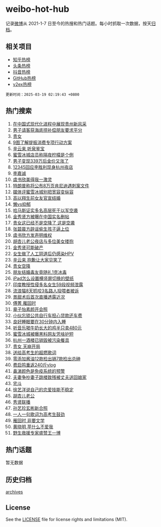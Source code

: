 # weibo-hot-hub

记录[微博](https://www.weibo.com)从 2021-1-7 日至今的热搜和热门话题。每小时抓取一次数据，按天[归档](archives)。

## 相关项目

- [知乎热榜](https://github.com/lonnyzhang423/zhihu-hot-hub)
- [头条热榜](https://github.com/lonnyzhang423/toutiao-hot-hub)
- [抖音热榜](https://github.com/lonnyzhang423/douyin-hot-hub)
- [GitHub热榜](https://github.com/lonnyzhang423/github-hot-hub)
- [v2ex热榜](https://github.com/lonnyzhang423/v2ex-hot-hub)


`更新时间：2025-03-19 02:19:43 +0800`

## 热门搜索

1. [在中国式现代化进程中展现贵州新风采](https://m.weibo.cn/search?containerid=100103type%3D1%26t%3D10%26q%3D%23%E5%9C%A8%E4%B8%AD%E5%9B%BD%E5%BC%8F%E7%8E%B0%E4%BB%A3%E5%8C%96%E8%BF%9B%E7%A8%8B%E4%B8%AD%E5%B1%95%E7%8E%B0%E8%B4%B5%E5%B7%9E%E6%96%B0%E9%A3%8E%E9%87%87%23&stream_entry_id=51&isnewpage=1&extparam=seat%3D1%26stream_entry_id%3D51%26c_type%3D51%26filter_type%3Drealtimehot%26cate%3D10103%26pos%3D0%26q%3D%2523%25E5%259C%25A8%25E4%25B8%25AD%25E5%259B%25BD%25E5%25BC%258F%25E7%258E%25B0%25E4%25BB%25A3%25E5%258C%2596%25E8%25BF%259B%25E7%25A8%258B%25E4%25B8%25AD%25E5%25B1%2595%25E7%258E%25B0%25E8%25B4%25B5%25E5%25B7%259E%25E6%2596%25B0%25E9%25A3%258E%25E9%2587%2587%2523%26dgr%3D0%26display_time%3D1742321981%26pre_seqid%3D174232198181303238205121)
1. [男子请客获海底捞补偿朋友要求平分](https://m.weibo.cn/search?containerid=100103type%3D1%26t%3D10%26q%3D%23%E7%94%B7%E5%AD%90%E8%AF%B7%E5%AE%A2%E8%8E%B7%E6%B5%B7%E5%BA%95%E6%8D%9E%E8%A1%A5%E5%81%BF%E6%9C%8B%E5%8F%8B%E8%A6%81%E6%B1%82%E5%B9%B3%E5%88%86%23&stream_entry_id=31&isnewpage=1&extparam=seat%3D1%26pos%3D0%26flag%3D0%26band_rank%3D1%26cate%3D5001%26realpos%3D1%26stream_entry_id%3D31%26lcate%3D5001%26filter_type%3Drealtimehot%26c_type%3D31%26q%3D%2523%25E7%2594%25B7%25E5%25AD%2590%25E8%25AF%25B7%25E5%25AE%25A2%25E8%258E%25B7%25E6%25B5%25B7%25E5%25BA%2595%25E6%258D%259E%25E8%25A1%25A5%25E5%2581%25BF%25E6%259C%258B%25E5%258F%258B%25E8%25A6%2581%25E6%25B1%2582%25E5%25B9%25B3%25E5%2588%2586%2523%26dgr%3D0%26display_time%3D1742321981%26pre_seqid%3D174232198181303238205121)
1. [贵女](https://m.weibo.cn/search?containerid=100103type%3D1%26t%3D10%26q%3D%E8%B4%B5%E5%A5%B3&stream_entry_id=31&isnewpage=1&extparam=seat%3D1%26pos%3D1%26flag%3D0%26band_rank%3D2%26cate%3D5001%26realpos%3D2%26stream_entry_id%3D31%26lcate%3D5001%26filter_type%3Drealtimehot%26c_type%3D31%26q%3D%25E8%25B4%25B5%25E5%25A5%25B3%26dgr%3D0%26display_time%3D1742321981%26pre_seqid%3D174232198181303238205121)
1. [9图了解提振消费专项行动方案](https://m.weibo.cn/search?containerid=100103type%3D1%26t%3D10%26q%3D%239%E5%9B%BE%E4%BA%86%E8%A7%A3%E6%8F%90%E6%8C%AF%E6%B6%88%E8%B4%B9%E4%B8%93%E9%A1%B9%E8%A1%8C%E5%8A%A8%E6%96%B9%E6%A1%88%23&stream_entry_id=31&isnewpage=1&extparam=seat%3D1%26pos%3D2%26flag%3D0%26band_rank%3D3%26cate%3D5001%26realpos%3D3%26stream_entry_id%3D31%26lcate%3D5001%26filter_type%3Drealtimehot%26c_type%3D31%26q%3D%25239%25E5%259B%25BE%25E4%25BA%2586%25E8%25A7%25A3%25E6%258F%2590%25E6%258C%25AF%25E6%25B6%2588%25E8%25B4%25B9%25E4%25B8%2593%25E9%25A1%25B9%25E8%25A1%258C%25E5%258A%25A8%25E6%2596%25B9%25E6%25A1%2588%2523%26dgr%3D0%26display_time%3D1742321981%26pre_seqid%3D174232198181303238205121)
1. [辛云来 听泉鉴宝](https://m.weibo.cn/search?containerid=100103type%3D1%26t%3D10%26q%3D%E8%BE%9B%E4%BA%91%E6%9D%A5+%E5%90%AC%E6%B3%89%E9%89%B4%E5%AE%9D&stream_entry_id=31&isnewpage=1&extparam=seat%3D1%26pos%3D3%26flag%3D2%26band_rank%3D4%26cate%3D5001%26realpos%3D4%26stream_entry_id%3D31%26lcate%3D5001%26filter_type%3Drealtimehot%26c_type%3D31%26q%3D%25E8%25BE%259B%25E4%25BA%2591%25E6%259D%25A5%2520%25E5%2590%25AC%25E6%25B3%2589%25E9%2589%25B4%25E5%25AE%259D%26dgr%3D0%26display_time%3D1742321981%26pre_seqid%3D174232198181303238205121)
1. [蜜雪冰城店员称隔夜柠檬是个例](https://m.weibo.cn/search?containerid=100103type%3D1%26t%3D10%26q%3D%23%E8%9C%9C%E9%9B%AA%E5%86%B0%E5%9F%8E%E5%BA%97%E5%91%98%E7%A7%B0%E9%9A%94%E5%A4%9C%E6%9F%A0%E6%AA%AC%E6%98%AF%E4%B8%AA%E4%BE%8B%23&stream_entry_id=31&isnewpage=1&extparam=seat%3D1%26pos%3D4%26flag%3D0%26band_rank%3D5%26cate%3D5001%26realpos%3D5%26stream_entry_id%3D31%26lcate%3D5001%26filter_type%3Drealtimehot%26c_type%3D31%26q%3D%2523%25E8%259C%259C%25E9%259B%25AA%25E5%2586%25B0%25E5%259F%258E%25E5%25BA%2597%25E5%2591%2598%25E7%25A7%25B0%25E9%259A%2594%25E5%25A4%259C%25E6%259F%25A0%25E6%25AA%25AC%25E6%2598%25AF%25E4%25B8%25AA%25E4%25BE%258B%2523%26dgr%3D0%26display_time%3D1742321981%26pre_seqid%3D174232198181303238205121)
1. [男子变现339万后金价又涨了](https://m.weibo.cn/search?containerid=100103type%3D1%26t%3D10%26q%3D%23%E7%94%B7%E5%AD%90%E5%8F%98%E7%8E%B0339%E4%B8%87%E5%90%8E%E9%87%91%E4%BB%B7%E5%8F%88%E6%B6%A8%E4%BA%86%23&stream_entry_id=31&isnewpage=1&extparam=seat%3D1%26pos%3D5%26flag%3D0%26band_rank%3D6%26cate%3D5001%26realpos%3D6%26stream_entry_id%3D31%26lcate%3D5001%26filter_type%3Drealtimehot%26c_type%3D31%26q%3D%2523%25E7%2594%25B7%25E5%25AD%2590%25E5%258F%2598%25E7%258E%25B0339%25E4%25B8%2587%25E5%2590%258E%25E9%2587%2591%25E4%25BB%25B7%25E5%258F%2588%25E6%25B6%25A8%25E4%25BA%2586%2523%26dgr%3D0%26display_time%3D1742321981%26pre_seqid%3D174232198181303238205121)
1. [12345回应李胜利现身杭州夜店](https://m.weibo.cn/search?containerid=100103type%3D1%26t%3D10%26q%3D%2312345%E5%9B%9E%E5%BA%94%E6%9D%8E%E8%83%9C%E5%88%A9%E7%8E%B0%E8%BA%AB%E6%9D%AD%E5%B7%9E%E5%A4%9C%E5%BA%97%23&stream_entry_id=31&isnewpage=1&extparam=seat%3D1%26pos%3D6%26flag%3D0%26band_rank%3D7%26cate%3D5001%26realpos%3D7%26stream_entry_id%3D31%26lcate%3D5001%26filter_type%3Drealtimehot%26c_type%3D31%26q%3D%252312345%25E5%259B%259E%25E5%25BA%2594%25E6%259D%258E%25E8%2583%259C%25E5%2588%25A9%25E7%258E%25B0%25E8%25BA%25AB%25E6%259D%25AD%25E5%25B7%259E%25E5%25A4%259C%25E5%25BA%2597%2523%26dgr%3D0%26display_time%3D1742321981%26pre_seqid%3D174232198181303238205121)
1. [李嘉诚](https://m.weibo.cn/search?containerid=100103type%3D1%26t%3D10%26q%3D%E6%9D%8E%E5%98%89%E8%AF%9A&stream_entry_id=31&isnewpage=1&extparam=seat%3D1%26pos%3D7%26flag%3D0%26band_rank%3D8%26cate%3D5001%26realpos%3D8%26stream_entry_id%3D31%26lcate%3D5001%26filter_type%3Drealtimehot%26c_type%3D31%26q%3D%25E6%259D%258E%25E5%2598%2589%25E8%25AF%259A%26dgr%3D0%26display_time%3D1742321981%26pre_seqid%3D174232198181303238205121)
1. [虞书欣美得我一激灵](https://m.weibo.cn/search?containerid=100103type%3D1%26t%3D10%26q%3D%23%E8%99%9E%E4%B9%A6%E6%AC%A3%E7%BE%8E%E5%BE%97%E6%88%91%E4%B8%80%E6%BF%80%E7%81%B5%23&stream_entry_id=31&isnewpage=1&extparam=seat%3D1%26pos%3D8%26flag%3D1%26band_rank%3D9%26cate%3D5001%26realpos%3D9%26stream_entry_id%3D31%26lcate%3D5001%26filter_type%3Drealtimehot%26c_type%3D31%26q%3D%2523%25E8%2599%259E%25E4%25B9%25A6%25E6%25AC%25A3%25E7%25BE%258E%25E5%25BE%2597%25E6%2588%2591%25E4%25B8%2580%25E6%25BF%2580%25E7%2581%25B5%2523%26dgr%3D0%26display_time%3D1742321981%26pre_seqid%3D174232198181303238205121)
1. [特朗普称将公布8万页肯尼迪遇刺案文件](https://m.weibo.cn/search?containerid=100103type%3D1%26t%3D10%26q%3D%23%E7%89%B9%E6%9C%97%E6%99%AE%E7%A7%B0%E5%B0%86%E5%85%AC%E5%B8%838%E4%B8%87%E9%A1%B5%E8%82%AF%E5%B0%BC%E8%BF%AA%E9%81%87%E5%88%BA%E6%A1%88%E6%96%87%E4%BB%B6%23&stream_entry_id=31&isnewpage=1&extparam=seat%3D1%26pos%3D9%26flag%3D1%26band_rank%3D10%26cate%3D5001%26realpos%3D10%26stream_entry_id%3D31%26lcate%3D5001%26filter_type%3Drealtimehot%26c_type%3D31%26q%3D%2523%25E7%2589%25B9%25E6%259C%2597%25E6%2599%25AE%25E7%25A7%25B0%25E5%25B0%2586%25E5%2585%25AC%25E5%25B8%25838%25E4%25B8%2587%25E9%25A1%25B5%25E8%2582%25AF%25E5%25B0%25BC%25E8%25BF%25AA%25E9%2581%2587%25E5%2588%25BA%25E6%25A1%2588%25E6%2596%2587%25E4%25BB%25B6%2523%26dgr%3D0%26display_time%3D1742321981%26pre_seqid%3D174232198181303238205121)
1. [媒体评蜜雪冰城别把宽容变纵容](https://m.weibo.cn/search?containerid=100103type%3D1%26t%3D10%26q%3D%23%E5%AA%92%E4%BD%93%E8%AF%84%E8%9C%9C%E9%9B%AA%E5%86%B0%E5%9F%8E%E5%88%AB%E6%8A%8A%E5%AE%BD%E5%AE%B9%E5%8F%98%E7%BA%B5%E5%AE%B9%23&stream_entry_id=31&isnewpage=1&extparam=seat%3D1%26pos%3D10%26flag%3D2%26band_rank%3D11%26cate%3D5001%26realpos%3D11%26stream_entry_id%3D31%26lcate%3D5001%26filter_type%3Drealtimehot%26c_type%3D31%26q%3D%2523%25E5%25AA%2592%25E4%25BD%2593%25E8%25AF%2584%25E8%259C%259C%25E9%259B%25AA%25E5%2586%25B0%25E5%259F%258E%25E5%2588%25AB%25E6%258A%258A%25E5%25AE%25BD%25E5%25AE%25B9%25E5%258F%2598%25E7%25BA%25B5%25E5%25AE%25B9%2523%26dgr%3D0%26display_time%3D1742321981%26pre_seqid%3D174232198181303238205121)
1. [高以翔生前女友官宣结婚](https://m.weibo.cn/search?containerid=100103type%3D1%26t%3D10%26q%3D%23%E9%AB%98%E4%BB%A5%E7%BF%94%E7%94%9F%E5%89%8D%E5%A5%B3%E5%8F%8B%E5%AE%98%E5%AE%A3%E7%BB%93%E5%A9%9A%23&stream_entry_id=31&isnewpage=1&extparam=seat%3D1%26pos%3D11%26flag%3D2%26band_rank%3D12%26cate%3D5001%26realpos%3D12%26stream_entry_id%3D31%26lcate%3D5001%26filter_type%3Drealtimehot%26c_type%3D31%26q%3D%2523%25E9%25AB%2598%25E4%25BB%25A5%25E7%25BF%2594%25E7%2594%259F%25E5%2589%258D%25E5%25A5%25B3%25E5%258F%258B%25E5%25AE%2598%25E5%25AE%25A3%25E7%25BB%2593%25E5%25A9%259A%2523%26dgr%3D0%26display_time%3D1742321981%26pre_seqid%3D174232198181303238205121)
1. [懒vs抑郁](https://m.weibo.cn/search?containerid=100103type%3D1%26t%3D10%26q%3D%E6%87%92vs%E6%8A%91%E9%83%81&stream_entry_id=31&isnewpage=1&extparam=seat%3D1%26pos%3D12%26flag%3D1%26band_rank%3D13%26cate%3D5001%26realpos%3D13%26stream_entry_id%3D31%26lcate%3D5001%26filter_type%3Drealtimehot%26c_type%3D31%26q%3D%25E6%2587%2592vs%25E6%258A%2591%25E9%2583%2581%26dgr%3D0%26display_time%3D1742321981%26pre_seqid%3D174232198181303238205121)
1. [哈马斯证实多名高层死于以军空袭](https://m.weibo.cn/search?containerid=100103type%3D1%26t%3D10%26q%3D%23%E5%93%88%E9%A9%AC%E6%96%AF%E8%AF%81%E5%AE%9E%E5%A4%9A%E5%90%8D%E9%AB%98%E5%B1%82%E6%AD%BB%E4%BA%8E%E4%BB%A5%E5%86%9B%E7%A9%BA%E8%A2%AD%23&stream_entry_id=31&isnewpage=1&extparam=seat%3D1%26pos%3D13%26flag%3D0%26band_rank%3D14%26cate%3D5001%26realpos%3D14%26stream_entry_id%3D31%26lcate%3D5001%26filter_type%3Drealtimehot%26c_type%3D31%26q%3D%2523%25E5%2593%2588%25E9%25A9%25AC%25E6%2596%25AF%25E8%25AF%2581%25E5%25AE%259E%25E5%25A4%259A%25E5%2590%258D%25E9%25AB%2598%25E5%25B1%2582%25E6%25AD%25BB%25E4%25BA%258E%25E4%25BB%25A5%25E5%2586%259B%25E7%25A9%25BA%25E8%25A2%25AD%2523%26dgr%3D0%26display_time%3D1742321981%26pre_seqid%3D174232198181303238205121)
1. [金秀贤方被曝在中国实名删帖](https://m.weibo.cn/search?containerid=100103type%3D1%26t%3D10%26q%3D%23%E9%87%91%E7%A7%80%E8%B4%A4%E6%96%B9%E8%A2%AB%E6%9B%9D%E5%9C%A8%E4%B8%AD%E5%9B%BD%E5%AE%9E%E5%90%8D%E5%88%A0%E5%B8%96%23&stream_entry_id=31&isnewpage=1&extparam=seat%3D1%26pos%3D14%26flag%3D2%26band_rank%3D15%26cate%3D5001%26realpos%3D15%26stream_entry_id%3D31%26lcate%3D5001%26filter_type%3Drealtimehot%26c_type%3D31%26q%3D%2523%25E9%2587%2591%25E7%25A7%2580%25E8%25B4%25A4%25E6%2596%25B9%25E8%25A2%25AB%25E6%259B%259D%25E5%259C%25A8%25E4%25B8%25AD%25E5%259B%25BD%25E5%25AE%259E%25E5%2590%258D%25E5%2588%25A0%25E5%25B8%2596%2523%26dgr%3D0%26display_time%3D1742321981%26pre_seqid%3D174232198181303238205121)
1. [贵女这已经不是空降了 这是空袭](https://m.weibo.cn/search?containerid=100103type%3D1%26t%3D10%26q%3D%E8%B4%B5%E5%A5%B3%E8%BF%99%E5%B7%B2%E7%BB%8F%E4%B8%8D%E6%98%AF%E7%A9%BA%E9%99%8D%E4%BA%86+%E8%BF%99%E6%98%AF%E7%A9%BA%E8%A2%AD&stream_entry_id=31&isnewpage=1&extparam=seat%3D1%26pos%3D15%26flag%3D0%26band_rank%3D16%26cate%3D5001%26realpos%3D16%26stream_entry_id%3D31%26lcate%3D5001%26filter_type%3Drealtimehot%26c_type%3D31%26q%3D%25E8%25B4%25B5%25E5%25A5%25B3%25E8%25BF%2599%25E5%25B7%25B2%25E7%25BB%258F%25E4%25B8%258D%25E6%2598%25AF%25E7%25A9%25BA%25E9%2599%258D%25E4%25BA%2586%2520%25E8%25BF%2599%25E6%2598%25AF%25E7%25A9%25BA%25E8%25A2%25AD%26dgr%3D0%26display_time%3D1742321981%26pre_seqid%3D174232198181303238205121)
1. [张碧晨方辟谣偷生孩子逼上位](https://m.weibo.cn/search?containerid=100103type%3D1%26t%3D10%26q%3D%23%E5%BC%A0%E7%A2%A7%E6%99%A8%E6%96%B9%E8%BE%9F%E8%B0%A3%E5%81%B7%E7%94%9F%E5%AD%A9%E5%AD%90%E9%80%BC%E4%B8%8A%E4%BD%8D%23&stream_entry_id=31&isnewpage=1&extparam=seat%3D1%26pos%3D16%26flag%3D2%26band_rank%3D17%26cate%3D5001%26realpos%3D17%26stream_entry_id%3D31%26lcate%3D5001%26filter_type%3Drealtimehot%26c_type%3D31%26q%3D%2523%25E5%25BC%25A0%25E7%25A2%25A7%25E6%2599%25A8%25E6%2596%25B9%25E8%25BE%259F%25E8%25B0%25A3%25E5%2581%25B7%25E7%2594%259F%25E5%25AD%25A9%25E5%25AD%2590%25E9%2580%25BC%25E4%25B8%258A%25E4%25BD%258D%2523%26dgr%3D0%26display_time%3D1742321981%26pre_seqid%3D174232198181303238205121)
1. [虞书欣方发声明维权](https://m.weibo.cn/search?containerid=100103type%3D1%26t%3D10%26q%3D%23%E8%99%9E%E4%B9%A6%E6%AC%A3%E6%96%B9%E5%8F%91%E5%A3%B0%E6%98%8E%E7%BB%B4%E6%9D%83%23&stream_entry_id=31&isnewpage=1&extparam=seat%3D1%26pos%3D17%26flag%3D0%26band_rank%3D18%26cate%3D5001%26realpos%3D18%26stream_entry_id%3D31%26lcate%3D5001%26filter_type%3Drealtimehot%26c_type%3D31%26q%3D%2523%25E8%2599%259E%25E4%25B9%25A6%25E6%25AC%25A3%25E6%2596%25B9%25E5%258F%2591%25E5%25A3%25B0%25E6%2598%258E%25E7%25BB%25B4%25E6%259D%2583%2523%26dgr%3D0%26display_time%3D1742321981%26pre_seqid%3D174232198181303238205121)
1. [胡杏儿老公夜店与多位美女搂抱](https://m.weibo.cn/search?containerid=100103type%3D1%26t%3D10%26q%3D%23%E8%83%A1%E6%9D%8F%E5%84%BF%E8%80%81%E5%85%AC%E5%A4%9C%E5%BA%97%E4%B8%8E%E5%A4%9A%E4%BD%8D%E7%BE%8E%E5%A5%B3%E6%90%82%E6%8A%B1%23&stream_entry_id=31&isnewpage=1&extparam=seat%3D1%26pos%3D18%26flag%3D0%26band_rank%3D19%26cate%3D5001%26realpos%3D19%26stream_entry_id%3D31%26lcate%3D5001%26filter_type%3Drealtimehot%26c_type%3D31%26q%3D%2523%25E8%2583%25A1%25E6%259D%258F%25E5%2584%25BF%25E8%2580%2581%25E5%2585%25AC%25E5%25A4%259C%25E5%25BA%2597%25E4%25B8%258E%25E5%25A4%259A%25E4%25BD%258D%25E7%25BE%258E%25E5%25A5%25B3%25E6%2590%2582%25E6%258A%25B1%2523%26dgr%3D0%26display_time%3D1742321981%26pre_seqid%3D174232198181303238205121)
1. [金秀贤可能破产](https://m.weibo.cn/search?containerid=100103type%3D1%26t%3D10%26q%3D%23%E9%87%91%E7%A7%80%E8%B4%A4%E5%8F%AF%E8%83%BD%E7%A0%B4%E4%BA%A7%23&stream_entry_id=31&isnewpage=1&extparam=seat%3D1%26pos%3D19%26flag%3D2%26band_rank%3D20%26cate%3D5001%26realpos%3D20%26stream_entry_id%3D31%26lcate%3D5001%26filter_type%3Drealtimehot%26c_type%3D31%26q%3D%2523%25E9%2587%2591%25E7%25A7%2580%25E8%25B4%25A4%25E5%258F%25AF%25E8%2583%25BD%25E7%25A0%25B4%25E4%25BA%25A7%2523%26dgr%3D0%26display_time%3D1742321981%26pre_seqid%3D174232198181303238205121)
1. [女生做了人工阴道后仍感染HPV](https://m.weibo.cn/search?containerid=100103type%3D1%26t%3D10%26q%3D%23%E5%A5%B3%E7%94%9F%E5%81%9A%E4%BA%86%E4%BA%BA%E5%B7%A5%E9%98%B4%E9%81%93%E5%90%8E%E4%BB%8D%E6%84%9F%E6%9F%93HPV%23&stream_entry_id=31&isnewpage=1&extparam=seat%3D1%26pos%3D20%26flag%3D0%26band_rank%3D21%26cate%3D5001%26realpos%3D21%26stream_entry_id%3D31%26lcate%3D5001%26filter_type%3Drealtimehot%26c_type%3D31%26q%3D%2523%25E5%25A5%25B3%25E7%2594%259F%25E5%2581%259A%25E4%25BA%2586%25E4%25BA%25BA%25E5%25B7%25A5%25E9%2598%25B4%25E9%2581%2593%25E5%2590%258E%25E4%25BB%258D%25E6%2584%259F%25E6%259F%2593HPV%2523%26dgr%3D0%26display_time%3D1742321981%26pre_seqid%3D174232198181303238205121)
1. [辛云来 抱歉让大家见笑了](https://m.weibo.cn/search?containerid=100103type%3D1%26t%3D10%26q%3D%E8%BE%9B%E4%BA%91%E6%9D%A5+%E6%8A%B1%E6%AD%89%E8%AE%A9%E5%A4%A7%E5%AE%B6%E8%A7%81%E7%AC%91%E4%BA%86&stream_entry_id=31&isnewpage=1&extparam=seat%3D1%26pos%3D21%26flag%3D0%26band_rank%3D22%26cate%3D5001%26realpos%3D22%26stream_entry_id%3D31%26lcate%3D5001%26filter_type%3Drealtimehot%26c_type%3D31%26q%3D%25E8%25BE%259B%25E4%25BA%2591%25E6%259D%25A5%2520%25E6%258A%25B1%25E6%25AD%2589%25E8%25AE%25A9%25E5%25A4%25A7%25E5%25AE%25B6%25E8%25A7%2581%25E7%25AC%2591%25E4%25BA%2586%26dgr%3D0%26display_time%3D1742321981%26pre_seqid%3D174232198181303238205121)
1. [贵女空降](https://m.weibo.cn/search?containerid=100103type%3D1%26t%3D10%26q%3D%23%E8%B4%B5%E5%A5%B3%E7%A9%BA%E9%99%8D%23&stream_entry_id=31&isnewpage=1&extparam=seat%3D1%26pos%3D22%26flag%3D0%26band_rank%3D23%26cate%3D5001%26realpos%3D23%26stream_entry_id%3D31%26lcate%3D5001%26filter_type%3Drealtimehot%26c_type%3D31%26q%3D%2523%25E8%25B4%25B5%25E5%25A5%25B3%25E7%25A9%25BA%25E9%2599%258D%2523%26dgr%3D0%26display_time%3D1742321981%26pre_seqid%3D174232198181303238205121)
1. [朋友结婚毒友竟随礼1克冰毒](https://m.weibo.cn/search?containerid=100103type%3D1%26t%3D10%26q%3D%23%E6%9C%8B%E5%8F%8B%E7%BB%93%E5%A9%9A%E6%AF%92%E5%8F%8B%E7%AB%9F%E9%9A%8F%E7%A4%BC1%E5%85%8B%E5%86%B0%E6%AF%92%23&stream_entry_id=31&isnewpage=1&extparam=seat%3D1%26pos%3D23%26flag%3D0%26band_rank%3D24%26cate%3D5001%26realpos%3D24%26stream_entry_id%3D31%26lcate%3D5001%26filter_type%3Drealtimehot%26c_type%3D31%26q%3D%2523%25E6%259C%258B%25E5%258F%258B%25E7%25BB%2593%25E5%25A9%259A%25E6%25AF%2592%25E5%258F%258B%25E7%25AB%259F%25E9%259A%258F%25E7%25A4%25BC1%25E5%2585%258B%25E5%2586%25B0%25E6%25AF%2592%2523%26dgr%3D0%26display_time%3D1742321981%26pre_seqid%3D174232198181303238205121)
1. [iPad怎么设置横竖屏切换的壁纸](https://m.weibo.cn/search?containerid=100103type%3D1%26t%3D10%26q%3DiPad%E6%80%8E%E4%B9%88%E8%AE%BE%E7%BD%AE%E6%A8%AA%E7%AB%96%E5%B1%8F%E5%88%87%E6%8D%A2%E7%9A%84%E5%A3%81%E7%BA%B8&stream_entry_id=31&isnewpage=1&extparam=seat%3D1%26pos%3D24%26flag%3D1%26band_rank%3D25%26cate%3D5001%26realpos%3D25%26stream_entry_id%3D31%26lcate%3D5001%26filter_type%3Drealtimehot%26c_type%3D31%26q%3DiPad%25E6%2580%258E%25E4%25B9%2588%25E8%25AE%25BE%25E7%25BD%25AE%25E6%25A8%25AA%25E7%25AB%2596%25E5%25B1%258F%25E5%2588%2587%25E6%258D%25A2%25E7%259A%2584%25E5%25A3%2581%25E7%25BA%25B8%26dgr%3D0%26display_time%3D1742321981%26pre_seqid%3D174232198181303238205121)
1. [印度教授性侵多名女生59段视频泄露](https://m.weibo.cn/search?containerid=100103type%3D1%26t%3D10%26q%3D%23%E5%8D%B0%E5%BA%A6%E6%95%99%E6%8E%88%E6%80%A7%E4%BE%B5%E5%A4%9A%E5%90%8D%E5%A5%B3%E7%94%9F59%E6%AE%B5%E8%A7%86%E9%A2%91%E6%B3%84%E9%9C%B2%23&stream_entry_id=31&isnewpage=1&extparam=seat%3D1%26pos%3D25%26flag%3D0%26band_rank%3D26%26cate%3D5001%26realpos%3D26%26stream_entry_id%3D31%26lcate%3D5001%26filter_type%3Drealtimehot%26c_type%3D31%26q%3D%2523%25E5%258D%25B0%25E5%25BA%25A6%25E6%2595%2599%25E6%258E%2588%25E6%2580%25A7%25E4%25BE%25B5%25E5%25A4%259A%25E5%2590%258D%25E5%25A5%25B3%25E7%2594%259F59%25E6%25AE%25B5%25E8%25A7%2586%25E9%25A2%2591%25E6%25B3%2584%25E9%259C%25B2%2523%26dgr%3D0%26display_time%3D1742321981%26pre_seqid%3D174232198181303238205121)
1. [流浪猫8天抓咬3名路人投喂者被诉](https://m.weibo.cn/search?containerid=100103type%3D1%26t%3D10%26q%3D%23%E6%B5%81%E6%B5%AA%E7%8C%AB8%E5%A4%A9%E6%8A%93%E5%92%AC3%E5%90%8D%E8%B7%AF%E4%BA%BA%E6%8A%95%E5%96%82%E8%80%85%E8%A2%AB%E8%AF%89%23&stream_entry_id=31&isnewpage=1&extparam=seat%3D1%26pos%3D26%26flag%3D0%26band_rank%3D27%26cate%3D5001%26realpos%3D27%26stream_entry_id%3D31%26lcate%3D5001%26filter_type%3Drealtimehot%26c_type%3D31%26q%3D%2523%25E6%25B5%2581%25E6%25B5%25AA%25E7%258C%25AB8%25E5%25A4%25A9%25E6%258A%2593%25E5%2592%25AC3%25E5%2590%258D%25E8%25B7%25AF%25E4%25BA%25BA%25E6%258A%2595%25E5%2596%2582%25E8%2580%2585%25E8%25A2%25AB%25E8%25AF%2589%2523%26dgr%3D0%26display_time%3D1742321981%26pre_seqid%3D174232198181303238205121)
1. [景甜术后首次直播透露近况](https://m.weibo.cn/search?containerid=100103type%3D1%26t%3D10%26q%3D%23%E6%99%AF%E7%94%9C%E6%9C%AF%E5%90%8E%E9%A6%96%E6%AC%A1%E7%9B%B4%E6%92%AD%E9%80%8F%E9%9C%B2%E8%BF%91%E5%86%B5%23&stream_entry_id=31&isnewpage=1&extparam=seat%3D1%26pos%3D27%26flag%3D0%26band_rank%3D28%26cate%3D5001%26realpos%3D28%26stream_entry_id%3D31%26lcate%3D5001%26filter_type%3Drealtimehot%26c_type%3D31%26q%3D%2523%25E6%2599%25AF%25E7%2594%259C%25E6%259C%25AF%25E5%2590%258E%25E9%25A6%2596%25E6%25AC%25A1%25E7%259B%25B4%25E6%2592%25AD%25E9%2580%258F%25E9%259C%25B2%25E8%25BF%2591%25E5%2586%25B5%2523%26dgr%3D0%26display_time%3D1742321981%26pre_seqid%3D174232198181303238205121)
1. [傅菁 雁回时](https://m.weibo.cn/search?containerid=100103type%3D1%26t%3D10%26q%3D%E5%82%85%E8%8F%81+%E9%9B%81%E5%9B%9E%E6%97%B6&stream_entry_id=31&isnewpage=1&extparam=seat%3D1%26pos%3D28%26flag%3D0%26band_rank%3D29%26cate%3D5001%26realpos%3D29%26stream_entry_id%3D31%26lcate%3D5001%26filter_type%3Drealtimehot%26c_type%3D31%26q%3D%25E5%2582%2585%25E8%258F%2581%2520%25E9%259B%2581%25E5%259B%259E%25E6%2597%25B6%26dgr%3D0%26display_time%3D1742321981%26pre_seqid%3D174232198181303238205121)
1. [章子怡素颜开会照](https://m.weibo.cn/search?containerid=100103type%3D1%26t%3D10%26q%3D%23%E7%AB%A0%E5%AD%90%E6%80%A1%E7%B4%A0%E9%A2%9C%E5%BC%80%E4%BC%9A%E7%85%A7%23&stream_entry_id=31&isnewpage=1&extparam=seat%3D1%26pos%3D29%26flag%3D0%26band_rank%3D30%26cate%3D5001%26realpos%3D30%26stream_entry_id%3D31%26lcate%3D5001%26filter_type%3Drealtimehot%26c_type%3D31%26q%3D%2523%25E7%25AB%25A0%25E5%25AD%2590%25E6%2580%25A1%25E7%25B4%25A0%25E9%25A2%259C%25E5%25BC%2580%25E4%25BC%259A%25E7%2585%25A7%2523%26dgr%3D0%26display_time%3D1742321981%26pre_seqid%3D174232198181303238205121)
1. [小伙忘锁公共自行车担心贷款还车费](https://m.weibo.cn/search?containerid=100103type%3D1%26t%3D10%26q%3D%23%E5%B0%8F%E4%BC%99%E5%BF%98%E9%94%81%E5%85%AC%E5%85%B1%E8%87%AA%E8%A1%8C%E8%BD%A6%E6%8B%85%E5%BF%83%E8%B4%B7%E6%AC%BE%E8%BF%98%E8%BD%A6%E8%B4%B9%23&stream_entry_id=31&isnewpage=1&extparam=seat%3D1%26pos%3D30%26flag%3D0%26band_rank%3D31%26cate%3D5001%26realpos%3D31%26stream_entry_id%3D31%26lcate%3D5001%26filter_type%3Drealtimehot%26c_type%3D31%26q%3D%2523%25E5%25B0%258F%25E4%25BC%2599%25E5%25BF%2598%25E9%2594%2581%25E5%2585%25AC%25E5%2585%25B1%25E8%2587%25AA%25E8%25A1%258C%25E8%25BD%25A6%25E6%258B%2585%25E5%25BF%2583%25E8%25B4%25B7%25E6%25AC%25BE%25E8%25BF%2598%25E8%25BD%25A6%25E8%25B4%25B9%2523%26dgr%3D0%26display_time%3D1742321981%26pre_seqid%3D174232198181303238205121)
1. [良好睡眠要在30分钟内入睡](https://m.weibo.cn/search?containerid=100103type%3D1%26t%3D10%26q%3D%23%E8%89%AF%E5%A5%BD%E7%9D%A1%E7%9C%A0%E8%A6%81%E5%9C%A830%E5%88%86%E9%92%9F%E5%86%85%E5%85%A5%E7%9D%A1%23&stream_entry_id=31&isnewpage=1&extparam=seat%3D1%26pos%3D31%26flag%3D0%26band_rank%3D32%26cate%3D5001%26realpos%3D32%26stream_entry_id%3D31%26lcate%3D5001%26filter_type%3Drealtimehot%26c_type%3D31%26q%3D%2523%25E8%2589%25AF%25E5%25A5%25BD%25E7%259D%25A1%25E7%259C%25A0%25E8%25A6%2581%25E5%259C%25A830%25E5%2588%2586%25E9%2592%259F%25E5%2586%2585%25E5%2585%25A5%25E7%259D%25A1%2523%26dgr%3D0%26display_time%3D1742321981%26pre_seqid%3D174232198181303238205121)
1. [听音乐喝牛奶长大的鸡半只卖480元](https://m.weibo.cn/search?containerid=100103type%3D1%26t%3D10%26q%3D%23%E5%90%AC%E9%9F%B3%E4%B9%90%E5%96%9D%E7%89%9B%E5%A5%B6%E9%95%BF%E5%A4%A7%E7%9A%84%E9%B8%A1%E5%8D%8A%E5%8F%AA%E5%8D%96480%E5%85%83%23&stream_entry_id=31&isnewpage=1&extparam=seat%3D1%26pos%3D32%26flag%3D0%26band_rank%3D33%26cate%3D5001%26realpos%3D33%26stream_entry_id%3D31%26lcate%3D5001%26filter_type%3Drealtimehot%26c_type%3D31%26q%3D%2523%25E5%2590%25AC%25E9%259F%25B3%25E4%25B9%2590%25E5%2596%259D%25E7%2589%259B%25E5%25A5%25B6%25E9%2595%25BF%25E5%25A4%25A7%25E7%259A%2584%25E9%25B8%25A1%25E5%258D%258A%25E5%258F%25AA%25E5%258D%2596480%25E5%2585%2583%2523%26dgr%3D0%26display_time%3D1742321981%26pre_seqid%3D174232198181303238205121)
1. [蜜雪冰城被曝黑料网友凭啥护短](https://m.weibo.cn/search?containerid=100103type%3D1%26t%3D10%26q%3D%23%E8%9C%9C%E9%9B%AA%E5%86%B0%E5%9F%8E%E8%A2%AB%E6%9B%9D%E9%BB%91%E6%96%99%E7%BD%91%E5%8F%8B%E5%87%AD%E5%95%A5%E6%8A%A4%E7%9F%AD%23&stream_entry_id=31&isnewpage=1&extparam=seat%3D1%26pos%3D33%26flag%3D0%26band_rank%3D34%26cate%3D5001%26realpos%3D34%26stream_entry_id%3D31%26lcate%3D5001%26filter_type%3Drealtimehot%26c_type%3D31%26q%3D%2523%25E8%259C%259C%25E9%259B%25AA%25E5%2586%25B0%25E5%259F%258E%25E8%25A2%25AB%25E6%259B%259D%25E9%25BB%2591%25E6%2596%2599%25E7%25BD%2591%25E5%258F%258B%25E5%2587%25AD%25E5%2595%25A5%25E6%258A%25A4%25E7%259F%25AD%2523%26dgr%3D0%26display_time%3D1742321981%26pre_seqid%3D174232198181303238205121)
1. [杭州一酒楼已销毁被污染餐具](https://m.weibo.cn/search?containerid=100103type%3D1%26t%3D10%26q%3D%23%E6%9D%AD%E5%B7%9E%E4%B8%80%E9%85%92%E6%A5%BC%E5%B7%B2%E9%94%80%E6%AF%81%E8%A2%AB%E6%B1%A1%E6%9F%93%E9%A4%90%E5%85%B7%23&stream_entry_id=31&isnewpage=1&extparam=seat%3D1%26pos%3D34%26flag%3D0%26band_rank%3D35%26cate%3D5001%26realpos%3D35%26stream_entry_id%3D31%26lcate%3D5001%26filter_type%3Drealtimehot%26c_type%3D31%26q%3D%2523%25E6%259D%25AD%25E5%25B7%259E%25E4%25B8%2580%25E9%2585%2592%25E6%25A5%25BC%25E5%25B7%25B2%25E9%2594%2580%25E6%25AF%2581%25E8%25A2%25AB%25E6%25B1%25A1%25E6%259F%2593%25E9%25A4%2590%25E5%2585%25B7%2523%26dgr%3D0%26display_time%3D1742321981%26pre_seqid%3D174232198181303238205121)
1. [贵女 天崩开局](https://m.weibo.cn/search?containerid=100103type%3D1%26t%3D10%26q%3D%E8%B4%B5%E5%A5%B3+%E5%A4%A9%E5%B4%A9%E5%BC%80%E5%B1%80&stream_entry_id=31&isnewpage=1&extparam=seat%3D1%26pos%3D35%26flag%3D0%26band_rank%3D36%26cate%3D5001%26realpos%3D36%26stream_entry_id%3D31%26lcate%3D5001%26filter_type%3Drealtimehot%26c_type%3D31%26q%3D%25E8%25B4%25B5%25E5%25A5%25B3%2520%25E5%25A4%25A9%25E5%25B4%25A9%25E5%25BC%2580%25E5%25B1%2580%26dgr%3D0%26display_time%3D1742321981%26pre_seqid%3D174232198181303238205121)
1. [送给高考生的超燃歌词](https://m.weibo.cn/search?containerid=100103type%3D1%26t%3D10%26q%3D%23%E9%80%81%E7%BB%99%E9%AB%98%E8%80%83%E7%94%9F%E7%9A%84%E8%B6%85%E7%87%83%E6%AD%8C%E8%AF%8D%23&stream_entry_id=31&isnewpage=1&extparam=seat%3D1%26pos%3D36%26flag%3D0%26band_rank%3D37%26cate%3D5001%26realpos%3D37%26stream_entry_id%3D31%26lcate%3D5001%26filter_type%3Drealtimehot%26c_type%3D31%26q%3D%2523%25E9%2580%2581%25E7%25BB%2599%25E9%25AB%2598%25E8%2580%2583%25E7%2594%259F%25E7%259A%2584%25E8%25B6%2585%25E7%2587%2583%25E6%25AD%258C%25E8%25AF%258D%2523%26dgr%3D0%26display_time%3D1742321981%26pre_seqid%3D174232198181303238205121)
1. [零添加酱油12款检出镉7款检出总砷](https://m.weibo.cn/search?containerid=100103type%3D1%26t%3D10%26q%3D%23%E9%9B%B6%E6%B7%BB%E5%8A%A0%E9%85%B1%E6%B2%B912%E6%AC%BE%E6%A3%80%E5%87%BA%E9%95%897%E6%AC%BE%E6%A3%80%E5%87%BA%E6%80%BB%E7%A0%B7%23&stream_entry_id=31&isnewpage=1&extparam=seat%3D1%26pos%3D37%26flag%3D0%26band_rank%3D38%26cate%3D5001%26realpos%3D38%26stream_entry_id%3D31%26lcate%3D5001%26filter_type%3Drealtimehot%26c_type%3D31%26q%3D%2523%25E9%259B%25B6%25E6%25B7%25BB%25E5%258A%25A0%25E9%2585%25B1%25E6%25B2%25B912%25E6%25AC%25BE%25E6%25A3%2580%25E5%2587%25BA%25E9%2595%25897%25E6%25AC%25BE%25E6%25A3%2580%25E5%2587%25BA%25E6%2580%25BB%25E7%25A0%25B7%2523%26dgr%3D0%26display_time%3D1742321981%26pre_seqid%3D174232198181303238205121)
1. [费启鸣重返240斤vlog](https://m.weibo.cn/search?containerid=100103type%3D1%26t%3D10%26q%3D%E8%B4%B9%E5%90%AF%E9%B8%A3%E9%87%8D%E8%BF%94240%E6%96%A4vlog&stream_entry_id=31&isnewpage=1&extparam=seat%3D1%26pos%3D38%26flag%3D0%26band_rank%3D39%26cate%3D5001%26realpos%3D39%26stream_entry_id%3D31%26lcate%3D5001%26filter_type%3Drealtimehot%26c_type%3D31%26q%3D%25E8%25B4%25B9%25E5%2590%25AF%25E9%25B8%25A3%25E9%2587%258D%25E8%25BF%2594240%25E6%2596%25A4vlog%26dgr%3D0%26display_time%3D1742321981%26pre_seqid%3D174232198181303238205121)
1. [鼻涕颜色是免疫系统的预警](https://m.weibo.cn/search?containerid=100103type%3D1%26t%3D10%26q%3D%23%E9%BC%BB%E6%B6%95%E9%A2%9C%E8%89%B2%E6%98%AF%E5%85%8D%E7%96%AB%E7%B3%BB%E7%BB%9F%E7%9A%84%E9%A2%84%E8%AD%A6%23&stream_entry_id=31&isnewpage=1&extparam=seat%3D1%26pos%3D39%26flag%3D0%26band_rank%3D40%26cate%3D5001%26realpos%3D40%26stream_entry_id%3D31%26lcate%3D5001%26filter_type%3Drealtimehot%26c_type%3D31%26q%3D%2523%25E9%25BC%25BB%25E6%25B6%2595%25E9%25A2%259C%25E8%2589%25B2%25E6%2598%25AF%25E5%2585%258D%25E7%2596%25AB%25E7%25B3%25BB%25E7%25BB%259F%25E7%259A%2584%25E9%25A2%2584%25E8%25AD%25A6%2523%26dgr%3D0%26display_time%3D1742321981%26pre_seqid%3D174232198181303238205121)
1. [夫妻争吵妻子跳楼致残被丈夫送回娘家](https://m.weibo.cn/search?containerid=100103type%3D1%26t%3D10%26q%3D%23%E5%A4%AB%E5%A6%BB%E4%BA%89%E5%90%B5%E5%A6%BB%E5%AD%90%E8%B7%B3%E6%A5%BC%E8%87%B4%E6%AE%8B%E8%A2%AB%E4%B8%88%E5%A4%AB%E9%80%81%E5%9B%9E%E5%A8%98%E5%AE%B6%23&stream_entry_id=31&isnewpage=1&extparam=seat%3D1%26pos%3D40%26flag%3D0%26band_rank%3D41%26cate%3D5001%26realpos%3D41%26stream_entry_id%3D31%26lcate%3D5001%26filter_type%3Drealtimehot%26c_type%3D31%26q%3D%2523%25E5%25A4%25AB%25E5%25A6%25BB%25E4%25BA%2589%25E5%2590%25B5%25E5%25A6%25BB%25E5%25AD%2590%25E8%25B7%25B3%25E6%25A5%25BC%25E8%2587%25B4%25E6%25AE%258B%25E8%25A2%25AB%25E4%25B8%2588%25E5%25A4%25AB%25E9%2580%2581%25E5%259B%259E%25E5%25A8%2598%25E5%25AE%25B6%2523%26dgr%3D0%26display_time%3D1742321981%26pre_seqid%3D174232198181303238205121)
1. [宅斗](https://m.weibo.cn/search?containerid=100103type%3D1%26t%3D10%26q%3D%E5%AE%85%E6%96%97&stream_entry_id=31&isnewpage=1&extparam=seat%3D1%26pos%3D41%26flag%3D1%26band_rank%3D42%26cate%3D5001%26realpos%3D42%26stream_entry_id%3D31%26lcate%3D5001%26filter_type%3Drealtimehot%26c_type%3D31%26q%3D%25E5%25AE%2585%25E6%2596%2597%26dgr%3D0%26display_time%3D1742321981%26pre_seqid%3D174232198181303238205121)
1. [徐艺洋说自己的恋爱技能不稳定](https://m.weibo.cn/search?containerid=100103type%3D1%26t%3D10%26q%3D%E5%BE%90%E8%89%BA%E6%B4%8B%E8%AF%B4%E8%87%AA%E5%B7%B1%E7%9A%84%E6%81%8B%E7%88%B1%E6%8A%80%E8%83%BD%E4%B8%8D%E7%A8%B3%E5%AE%9A&stream_entry_id=31&isnewpage=1&extparam=seat%3D1%26pos%3D42%26flag%3D0%26band_rank%3D43%26cate%3D5001%26realpos%3D43%26stream_entry_id%3D31%26lcate%3D5001%26filter_type%3Drealtimehot%26c_type%3D31%26q%3D%25E5%25BE%2590%25E8%2589%25BA%25E6%25B4%258B%25E8%25AF%25B4%25E8%2587%25AA%25E5%25B7%25B1%25E7%259A%2584%25E6%2581%258B%25E7%2588%25B1%25E6%258A%2580%25E8%2583%25BD%25E4%25B8%258D%25E7%25A8%25B3%25E5%25AE%259A%26dgr%3D0%26display_time%3D1742321981%26pre_seqid%3D174232198181303238205121)
1. [胡杏儿老公](https://m.weibo.cn/search?containerid=100103type%3D1%26t%3D10%26q%3D%E8%83%A1%E6%9D%8F%E5%84%BF%E8%80%81%E5%85%AC&stream_entry_id=31&isnewpage=1&extparam=seat%3D1%26pos%3D43%26flag%3D0%26band_rank%3D44%26cate%3D5001%26realpos%3D44%26stream_entry_id%3D31%26lcate%3D5001%26filter_type%3Drealtimehot%26c_type%3D31%26q%3D%25E8%2583%25A1%25E6%259D%258F%25E5%2584%25BF%25E8%2580%2581%25E5%2585%25AC%26dgr%3D0%26display_time%3D1742321981%26pre_seqid%3D174232198181303238205121)
1. [秀贤联播](https://m.weibo.cn/search?containerid=100103type%3D1%26t%3D10%26q%3D%23%E7%A7%80%E8%B4%A4%E8%81%94%E6%92%AD%23&stream_entry_id=31&isnewpage=1&extparam=seat%3D1%26pos%3D44%26flag%3D0%26band_rank%3D45%26cate%3D5001%26realpos%3D45%26stream_entry_id%3D31%26lcate%3D5001%26filter_type%3Drealtimehot%26c_type%3D31%26q%3D%2523%25E7%25A7%2580%25E8%25B4%25A4%25E8%2581%2594%25E6%2592%25AD%2523%26dgr%3D0%26display_time%3D1742321981%26pre_seqid%3D174232198181303238205121)
1. [孙艺珍玄彬新合照](https://m.weibo.cn/search?containerid=100103type%3D1%26t%3D10%26q%3D%23%E5%AD%99%E8%89%BA%E7%8F%8D%E7%8E%84%E5%BD%AC%E6%96%B0%E5%90%88%E7%85%A7%23&stream_entry_id=31&isnewpage=1&extparam=seat%3D1%26pos%3D45%26flag%3D0%26band_rank%3D46%26cate%3D5001%26realpos%3D46%26stream_entry_id%3D31%26lcate%3D5001%26filter_type%3Drealtimehot%26c_type%3D31%26q%3D%2523%25E5%25AD%2599%25E8%2589%25BA%25E7%258F%258D%25E7%258E%2584%25E5%25BD%25AC%25E6%2596%25B0%25E5%2590%2588%25E7%2585%25A7%2523%26dgr%3D0%26display_time%3D1742321981%26pre_seqid%3D174232198181303238205121)
1. [一人一句歌词为高考生鼓劲](https://m.weibo.cn/search?containerid=100103type%3D1%26t%3D10%26q%3D%23%E4%B8%80%E4%BA%BA%E4%B8%80%E5%8F%A5%E6%AD%8C%E8%AF%8D%E4%B8%BA%E9%AB%98%E8%80%83%E7%94%9F%E9%BC%93%E5%8A%B2%23&stream_entry_id=31&isnewpage=1&extparam=seat%3D1%26pos%3D46%26flag%3D1%26band_rank%3D47%26cate%3D5001%26realpos%3D47%26stream_entry_id%3D31%26lcate%3D5001%26filter_type%3Drealtimehot%26c_type%3D31%26q%3D%2523%25E4%25B8%2580%25E4%25BA%25BA%25E4%25B8%2580%25E5%258F%25A5%25E6%25AD%258C%25E8%25AF%258D%25E4%25B8%25BA%25E9%25AB%2598%25E8%2580%2583%25E7%2594%259F%25E9%25BC%2593%25E5%258A%25B2%2523%26dgr%3D0%26display_time%3D1742321981%26pre_seqid%3D174232198181303238205121)
1. [雁回时 非要文学](https://m.weibo.cn/search?containerid=100103type%3D1%26t%3D10%26q%3D%E9%9B%81%E5%9B%9E%E6%97%B6+%E9%9D%9E%E8%A6%81%E6%96%87%E5%AD%A6&stream_entry_id=31&isnewpage=1&extparam=seat%3D1%26pos%3D47%26flag%3D1%26band_rank%3D48%26cate%3D5001%26realpos%3D48%26stream_entry_id%3D31%26lcate%3D5001%26filter_type%3Drealtimehot%26c_type%3D31%26q%3D%25E9%259B%2581%25E5%259B%259E%25E6%2597%25B6%2520%25E9%259D%259E%25E8%25A6%2581%25E6%2596%2587%25E5%25AD%25A6%26dgr%3D0%26display_time%3D1742321981%26pre_seqid%3D174232198181303238205121)
1. [黄晓明 苹什么不爱我](https://m.weibo.cn/search?containerid=100103type%3D1%26t%3D10%26q%3D%E9%BB%84%E6%99%93%E6%98%8E+%E8%8B%B9%E4%BB%80%E4%B9%88%E4%B8%8D%E7%88%B1%E6%88%91&stream_entry_id=31&isnewpage=1&extparam=seat%3D1%26pos%3D48%26flag%3D1%26band_rank%3D49%26cate%3D5001%26realpos%3D49%26stream_entry_id%3D31%26lcate%3D5001%26filter_type%3Drealtimehot%26c_type%3D31%26q%3D%25E9%25BB%2584%25E6%2599%2593%25E6%2598%258E%2520%25E8%258B%25B9%25E4%25BB%2580%25E4%25B9%2588%25E4%25B8%258D%25E7%2588%25B1%25E6%2588%2591%26dgr%3D0%26display_time%3D1742321981%26pre_seqid%3D174232198181303238205121)
1. [野生救援专家盛赞王一博](https://m.weibo.cn/search?containerid=100103type%3D1%26t%3D10%26q%3D%23%E9%87%8E%E7%94%9F%E6%95%91%E6%8F%B4%E4%B8%93%E5%AE%B6%E7%9B%9B%E8%B5%9E%E7%8E%8B%E4%B8%80%E5%8D%9A%23&stream_entry_id=31&isnewpage=1&extparam=seat%3D1%26pos%3D49%26flag%3D0%26band_rank%3D50%26cate%3D5001%26realpos%3D50%26stream_entry_id%3D31%26lcate%3D5001%26filter_type%3Drealtimehot%26c_type%3D31%26q%3D%2523%25E9%2587%258E%25E7%2594%259F%25E6%2595%2591%25E6%258F%25B4%25E4%25B8%2593%25E5%25AE%25B6%25E7%259B%259B%25E8%25B5%259E%25E7%258E%258B%25E4%25B8%2580%25E5%258D%259A%2523%26dgr%3D0%26display_time%3D1742321981%26pre_seqid%3D174232198181303238205121)

## 热门话题

暂无数据

## 历史归档

[archives](archives)

## License

See the [LICENSE](LICENSE) file for license rights and limitations (MIT).
